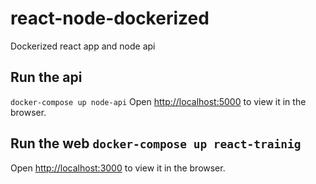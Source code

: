 # react-node-dockerized
Dockerized react app and node api

## Run the api 
`docker-compose up node-api`
Open [http://localhost:5000](http://localhost:5000) to view it in the browser.

## Run the web `docker-compose up react-trainig`
Open [http://localhost:3000](http://localhost:3000) to view it in the browser.
